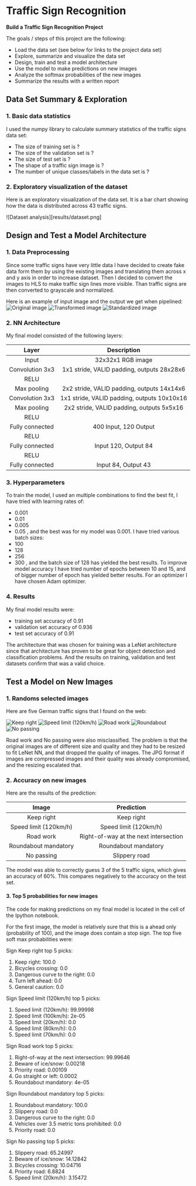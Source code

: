 # **Traffic Sign Recognition** 

**Build a Traffic Sign Recognition Project**

The goals / steps of this project are the following:
* Load the data set (see below for links to the project data set)
* Explore, summarize and visualize the data set
* Design, train and test a model architecture
* Use the model to make predictions on new images
* Analyze the softmax probabilities of the new images
* Summarize the results with a written report
## Data Set Summary & Exploration
### 1. Basic data statistics

I used the numpy library to calculate summary statistics of the traffic
signs data set:

* The size of training set is ?
* The size of the validation set is ?
* The size of test set is ?
* The shape of a traffic sign image is ?
* The number of unique classes/labels in the data set is ?

### 2. Exploratory visualization of the dataset

Here is an exploratory visualization of the data set. It is a bar chart showing how the data is distributed across 43 traffic signs.

![Dataset analysis][results/dataset.png]

## Design and Test a Model Architecture

### 1. Data Preprocessing
Since some traffic signs have very little data I have decided to create fake data form them by using the existing images and translating them across x and y axis in order to increase dataset.
Then I decided to convert the images to HLS to make traffic sign lines more visible. Than traffic signs are then converted to grayscale and normalized.

Here is an example of input image and the output we get when pipelined:
![Original image](results/original_image.png)
![Transformed image](results/transformed_image.png)
![Standardized image](results/standardized_image.png)

### 2. NN Architecture

My final model consisted of the following layers:

| Layer         		|     Description	        					|
|:---------------------:|:---------------------------------------------:|
| Input         		| 32x32x1 RGB image   							|
| Convolution 3x3     	| 1x1 stride, VALID padding, outputs 28x28x6 	|
| RELU					|												|
| Max pooling	      	| 2x2 stride, VALID padding, outputs 14x14x6 	|
| Convolution 3x3	    | 1x1 stride, VALID padding, outputs 10x10x16   |
| Max pooling   		| 2x2 stride, VALID padding, outputs 5x5x16 	|
| RELU  				|           			    					|
| Fully connected		| 400 Input, 120 Output							|
| RELU					|												|
| Fully connected       | Input 120, Output 84                          |
| RELU                  |                                               |
| Fully connected       | Input 84, Output 43                           |
### 3. Hyperparameters

To train the model, I used an multiple combinations to find the best fit, I have tried with learning rates of:
 - 0.001
 - 0.01
 - 0.005
 - 0.05
, and the best was for my model was 0.001. I have tried various batch sizes:
 - 100
 - 128
 - 256
 - 300
, and the batch size of 128 has yielded the best results. To improve model accuracy I have tried number of epochs between 10 and 15, and of bigger number of epoch has yielded better results. For an optimizer I have chosen Adam optimizer.

### 4. Results

My final model results were:
* training set accuracy of 0.91
* validation set accuracy of 0.936
* test set accuracy of 0.91

The architecture that was chosen for training was a LeNet architecture since that architecture has proven to be great for object detection and classification problems. And the results on training, validation and test datasets confirm that was a valid choice.

## Test a Model on New Images

### 1. Randoms selected images

Here are five German traffic signs that I found on the web:

![Keep right](images/img1.png) ![Speed limit (120km/h)](images/img2.jpg) ![Road work](images/img3.jpg)
![Roundabout](images/img4.jpeg) ![No passing](images/img5.jpg)

Road work and No passing were also misclassified. The problem is that the original images are of different size and quality and they had to be resized to fit LeNet NN, and that dropped the quality of images. The JPG format if images are compressed images and their quality was already compromised, and the resizing escalated that.

### 2. Accuracy on new images

Here are the results of the prediction:

| Image			        |     Prediction	        					|
|:---------------------:|:---------------------------------------------:|
| Keep right      		| Keep right   									|
| Speed limit (120km/h) | Speed limit (120km/h)                         |
| Road work				| Right-of-way at the next intersection			|
| Roundabout mandatory  | Roundabout mandatory			 		        |
| No passing			| Slippery road           						|


The model was able to correctly guess 3 of the 5 traffic signs, which gives an accuracy of 60%. This compares negatively to the accuracy on the test set.

#### 3. Top 5 probabilities for new images

The code for making predictions on my final model is located in the cell of the Ipython notebook.

For the first image, the model is relatively sure that this is a ahead only (probability of 100), and the image does contain a stop sign. The top five soft max probabilities were:

Sign Keep right top 5 picks:
 1. Keep right: 100.0
 2. Bicycles crossing: 0.0
 3. Dangerous curve to the right: 0.0
 4. Turn left ahead: 0.0
 5. General caution: 0.0

Sign Speed limit (120km/h) top 5 picks:
 1. Speed limit (120km/h): 99.99998
 2. Speed limit (100km/h): 2e-05
 3. Speed limit (20km/h): 0.0
 4. Speed limit (80km/h): 0.0
 5. Speed limit (70km/h): 0.0

Sign Road work top 5 picks:
 1. Right-of-way at the next intersection: 99.99646
 2. Beware of ice/snow: 0.00218
 3. Priority road: 0.00109
 4. Go straight or left: 0.0002
 5. Roundabout mandatory: 4e-05

Sign Roundabout mandatory top 5 picks:
 1. Roundabout mandatory: 100.0
 2. Slippery road: 0.0
 3. Dangerous curve to the right: 0.0
 4. Vehicles over 3.5 metric tons prohibited: 0.0
 5. Priority road: 0.0

Sign No passing top 5 picks:
 1. Slippery road: 65.24997
 2. Beware of ice/snow: 14.12842
 3. Bicycles crossing: 10.04716
 4. Priority road: 6.8824
 5. Speed limit (20km/h): 3.15472

